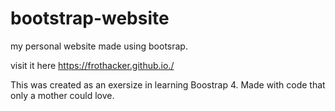 # bootstrap-website
my personal website made using bootsrap. 

visit it here https://frothacker.github.io./

This was created as an exersize in learning Boostrap 4. 
Made with code that only a mother could love. 
